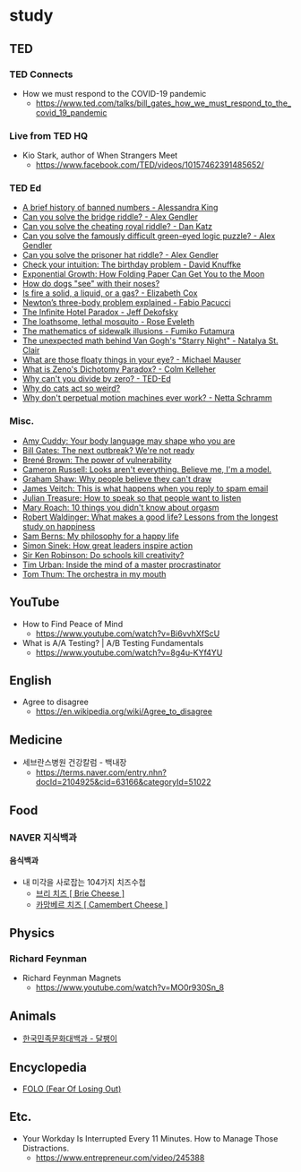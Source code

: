 # study

## TED
### TED Connects
* How we must respond to the COVID-19 pandemic
  * https://www.ted.com/talks/bill_gates_how_we_must_respond_to_the_covid_19_pandemic

### Live from TED HQ
* Kio Stark, author of When Strangers Meet
  * https://www.facebook.com/TED/videos/10157462391485652/

### TED Ed
* [A brief history of banned numbers - Alessandra King](https://www.youtube.com/watch?v=VmWVXOIQblM)
* [Can you solve the bridge riddle? - Alex Gendler](https://ed.ted.com/lessons/can-you-solve-the-bridge-riddle-alex-gendler)
* [Can you solve the cheating royal riddle? - Dan Katz](https://www.youtube.com/watch?v=hk9c7sJ08Bg)
* [Can you solve the famously difficult green-eyed logic puzzle? - Alex Gendler](https://ed.ted.com/lessons/the-famously-difficult-green-eyed-logic-puzzle-alex-gendler)
* [Can you solve the prisoner hat riddle? - Alex Gendler](https://ed.ted.com/lessons/can-you-solve-the-prisoner-hat-riddle-alex-gendler)
* [Check your intuition: The birthday problem - David Knuffke](https://www.youtube.com/watch?v=KtT_cgMzHx8)
* [Exponential Growth: How Folding Paper Can Get You to the Moon](https://www.youtube.com/watch?v=AmFMJC45f1Q)
* [How do dogs "see" with their noses?](https://www.ted.com/talks/alexandra_horowitz_how_do_dogs_see_with_their_noses)
* [Is fire a solid, a liquid, or a gas? - Elizabeth Cox](https://www.youtube.com/watch?v=YV8TT9LRBrY)
* [Newton’s three-body problem explained - Fabio Pacucci](https://www.youtube.com/watch?v=D89ngRr4uZg)
* [The Infinite Hotel Paradox - Jeff Dekofsky](https://ed.ted.com/lessons/the-infinite-hotel-paradox-jeff-dekofsky)
* [The loathsome, lethal mosquito - Rose Eveleth](https://ed.ted.com/lessons/the-loathsome-lethal-mosquito-rose-eveleth)
* [The mathematics of sidewalk illusions - Fumiko Futamura](https://www.youtube.com/watch?v=wujEE3PRVUo)
* [The unexpected math behind Van Gogh's "Starry Night" - Natalya St. Clair](https://www.youtube.com/watch?v=PMerSm2ToFY)
* [What are those floaty things in your eye? - Michael Mauser](https://ed.ted.com/lessons/what-are-those-floaty-things-in-your-eye-michael-mauser)
* [What is Zeno's Dichotomy Paradox? - Colm Kelleher](https://www.youtube.com/watch?v=EfqVnj-sgcc)
* [Why can't you divide by zero? - TED-Ed](https://www.youtube.com/watch?v=NKmGVE85GUU)
* [Why do cats act so weird?](https://www.ted.com/talks/tony_buffington_why_do_cats_act_so_weird)
* [Why don't perpetual motion machines ever work? - Netta Schramm](https://www.youtube.com/watch?v=A-QgGXbDyR0)

### Misc.
* [Amy Cuddy: Your body language may shape who you are](https://www.ted.com/talks/amy_cuddy_your_body_language_may_shape_who_you_are)
* [Bill Gates: The next outbreak? We're not ready](https://www.ted.com/talks/bill_gates_the_next_outbreak_we_re_not_ready)
* [Brené Brown: The power of vulnerability](https://www.ted.com/talks/brene_brown_the_power_of_vulnerability)
* [Cameron Russell: Looks aren't everything. Believe me, I'm a model.](https://www.ted.com/talks/cameron_russell_looks_aren_t_everything_believe_me_i_m_a_model)
* [Graham Shaw: Why people believe they can't draw](https://www.ted.com/talks/graham_shaw_why_people_believe_they_can_t_draw)
* [James Veitch: This is what happens when you reply to spam email](https://www.ted.com/talks/james_veitch_this_is_what_happens_when_you_reply_to_spam_email)
* [Julian Treasure: How to speak so that people want to listen](https://www.ted.com/talks/julian_treasure_how_to_speak_so_that_people_want_to_listen)
* [Mary Roach: 10 things you didn't know about orgasm](https://www.ted.com/talks/mary_roach_10_things_you_didn_t_know_about_orgasm)
* [Robert Waldinger: What makes a good life? Lessons from the longest study on happiness](https://www.ted.com/talks/robert_waldinger_what_makes_a_good_life_lessons_from_the_longest_study_on_happiness)
* [Sam Berns: My philosophy for a happy life](https://www.ted.com/talks/sam_berns_my_philosophy_for_a_happy_life)
* [Simon Sinek: How great leaders inspire action](https://www.ted.com/talks/simon_sinek_how_great_leaders_inspire_action)
* [Sir Ken Robinson: Do schools kill creativity?](https://www.ted.com/talks/ken_robinson_says_schools_kill_creativity)
* [Tim Urban: Inside the mind of a master procrastinator](https://www.ted.com/talks/tim_urban_inside_the_mind_of_a_master_procrastinator)
* [Tom Thum: The orchestra in my mouth](https://www.ted.com/talks/tom_thum_the_orchestra_in_my_mouth)

## YouTube
* How to Find Peace of Mind
  * https://www.youtube.com/watch?v=Bi6vvhXfScU
* What is A/A Testing? | A/B Testing Fundamentals
  * https://www.youtube.com/watch?v=8g4u-KYf4YU

## English
* Agree to disagree
  * https://en.wikipedia.org/wiki/Agree_to_disagree

## Medicine
* 세브란스병원 건강칼럼 - 백내장
  * https://terms.naver.com/entry.nhn?docId=2104925&cid=63166&categoryId=51022

## Food
### NAVER 지식백과
#### 음식백과
* 내 미각을 사로잡는 104가지 치즈수첩
  * [브리 치즈 [ Brie Cheese ]](https://terms.naver.com/entry.naver?docId=961241&cid=48181&categoryId=48265)
  * [카망베르 치즈 [ Camembert Cheese ]](https://terms.naver.com/entry.naver?docId=961252&cid=48181&categoryId=48265)

## Physics
### Richard Feynman
* Richard Feynman Magnets
  * https://www.youtube.com/watch?v=MO0r930Sn_8

## Animals
* [한국민족문화대백과 - 달팽이](https://terms.naver.com/entry.nhn?docId=534462&cid=46639&categoryId=46639)

## Encyclopedia
* [FOLO (Fear Of Losing Out)](https://100.daum.net/encyclopedia/view/201XXX2010066)

## Etc.
* Your Workday Is Interrupted Every 11 Minutes. How to Manage Those Distractions.
  * https://www.entrepreneur.com/video/245388
